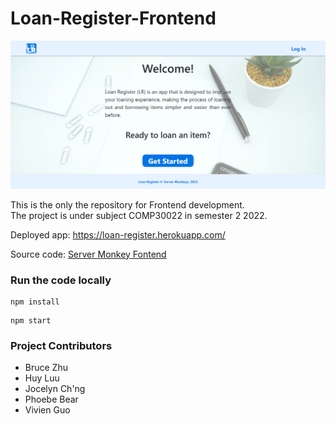 # Loan-Register-Frontend

![screenshot](./screenshots/landing_page.png)


This is the only the repository for Frontend development. <br/>
The project is under subject COMP30022 in semester 2 2022.

Deployed app: https://loan-register.herokuapp.com/

Source code: [Server Monkey Fontend](https://github.com/IT-Project-Server-Monkeys/Loan-Register-Frontend)

### Run the code locally
```
npm install
```
```
npm start
```

### Project Contributors
* Bruce Zhu
* Huy Luu
* Jocelyn Ch'ng
* Phoebe Bear
* Vivien Guo
